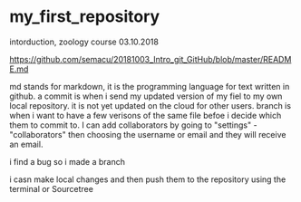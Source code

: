 # my_first_repository
intorduction, zoology course 03.10.2018

https://github.com/semacu/20181003_Intro_git_GitHub/blob/master/README.md

md stands for markdown, it is the programming language for text written in github.
a commit is when i send my updated version of my fiel to my own local repository. it is not yet updated on the cloud for other users.
branch is when i want to have a few verisons of the same file befoe i decide which them to commit to.
I can add collaborators by going to "settings" - "collaborators" then choosing the username or email and they will receive an email. 

i find a bug so i made a branch

i casn make local changes and then push them to the repository using the terminal or Sourcetree